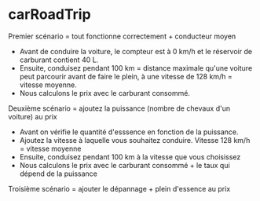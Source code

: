 # carRoadTrip

Premier scénario = tout fonctionne correctement + conducteur moyen

- Avant de conduire la voiture, le compteur est à 0 km/h et le réservoir de carburant contient 40 L.
- Ensuite, conduisez pendant 100 km = distance maximale qu'une voiture peut parcourir avant de faire le plein, à une vitesse de 128 km/h = vitesse moyenne.
- Nous calculons le prix avec le carburant consommé.

Deuxième scénario = ajoutez la puissance (nombre de chevaux d'un voiture) au prix

- Avant on vérifie le quantité d'esssence en fonction de la puissance.
- Ajoutez la vitesse à laquelle vous souhaitez conduire. Vitesse 128 km/h = vitesse moyenne
- Ensuite, conduisez pendant 100 km à la vitesse que vous choisissez
- Nous calculons le prix avec le carburant consommé + le taux qui dépend de la puissance

Troisième scénario = ajouter le dépannage + plein d'essence au prix
